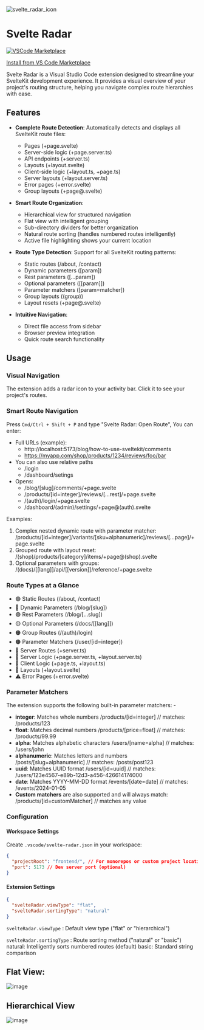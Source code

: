 ![svelte_radar_icon](https://github.com/user-attachments/assets/d3a53754-60ce-4c3c-8f1b-770e8f64cfb9)

# Svelte Radar

[![VSCode Marketplace](https://img.shields.io/visual-studio-marketplace/v/HarshKothari.svelte-radar.svg)](https://marketplace.visualstudio.com/items?itemName=HarshKothari.svelte-radar)

[Install from VS Code Marketplace](https://marketplace.visualstudio.com/items?itemName=HarshKothari.svelte-radar)

Svelte Radar is a Visual Studio Code extension designed to streamline your SvelteKit development experience. It provides a visual overview of your project's routing structure, helping you navigate complex route hierarchies with ease.

## Features

- **Complete Route Detection**: Automatically detects and displays all SvelteKit route files:

  - Pages (+page.svelte)
  - Server-side logic (+page.server.ts)
  - API endpoints (+server.ts)
  - Layouts (+layout.svelte)
  - Client-side logic (+layout.ts, +page.ts)
  - Server layouts (+layout.server.ts)
  - Error pages (+error.svelte)
  - Group layouts (+page@.svelte)

- **Smart Route Organization**:

  - Hierarchical view for structured navigation
  - Flat view with intelligent grouping
  - Sub-directory dividers for better organization
  - Natural route sorting (handles numbered routes intelligently)
  - Active file highlighting shows your current location

- **Route Type Detection**: Support for all SvelteKit routing patterns:

  - Static routes (/about, /contact)
  - Dynamic parameters ([param])
  - Rest parameters ([...param])
  - Optional parameters ([[param]])
  - Parameter matchers ([param=matcher])
  - Group layouts ((group))
  - Layout resets (+page@.svelte)

- **Intuitive Navigation**:
  - Direct file access from sidebar
  - Browser preview integration
  - Quick route search functionality

## Usage

### Visual Navigation

The extension adds a radar icon to your activity bar. Click it to see your project's routes.

### Smart Route Navigation

Press `Cmd/Ctrl + Shift + P` and type "Svelte Radar: Open Route", You can enter:

- Full URLs (example):
  - http://localhost:5173/blog/how-to-use-sveltekit/comments
  - https://myapp.com/shop/products/1234/reviews/foo/bar
- You can also use relative paths
  - /login
  - /dashboard/setings
- Opens:
  - /blog/[slug]/comments/+page.svelte
  - /products/[id=integer]/reviews/[...rest]/+page.svelte
  - /(auth)/login/+page.svelte
  - /dashboard/(admin)/settings/+page@(auth).svelte

Examples:

1. Complex nested dynamic route with parameter matcher:
   /products/[id=integer]/variants/[sku=alphanumeric]/reviews/[...page]/+page.svelte
2. Grouped route with layout reset:
   /(shop)/products/[category]/items/+page@(shop).svelte
3. Optional parameters with groups:
   /(docs)/[[lang]]/api/[[version]]/reference/+page.svelte

### Route Types at a Glance

- 🟢 Static Routes (/about, /contact)
- 🔵 Dynamic Parameters (/blog/[slug])
- 🟣 Rest Parameters (/blog/[...slug])
- 🟡 Optional Parameters (/docs/[[lang]])
- 🟠 Group Routes (/(auth)/login)
- 🟤 Parameter Matchers (/user/[id=integer])
- 📄 Server Routes (+server.ts)
- 🔧 Server Logic (+page.server.ts, +layout.server.ts)
- 📱 Client Logic (+page.ts, +layout.ts)
- 🎨 Layouts (+layout.svelte)
- ⚠️ Error Pages (+error.svelte)

### Parameter Matchers

The extension supports the following built-in parameter matchers: -

- **integer**: Matches whole numbers
  /products/[id=integer] // matches: /products/123
- **float**: Matches decimal numbers
  /products/[price=float] // matches: /products/99.99
- **alpha**: Matches alphabetic characters
  /users/[name=alpha] // matches: /users/john
- **alphanumeric**: Matches letters and numbers
  /posts/[slug=alphanumeric] // matches: /posts/post123
- **uuid**: Matches UUID format
  /users/[id=uuid] // matches: /users/123e4567-e89b-12d3-a456-426614174000
- **date**: Matches YYYY-MM-DD format
  /events/[date=date] // matches: /events/2024-01-05
- **Custom matchers** are also supported and will always match:
  /products/[id=customMatcher] // matches any value

### Configuration

#### Workspace Settings

Create `.vscode/svelte-radar.json` in your workspace:

```json
{
  "projectRoot": "frontend/", // For monorepos or custom project locations. by default it uses the current workspace root.
  "port": 5173 // Dev server port (optional)
}
```

#### Extension Settings

```json
{
  "svelteRadar.viewType": "flat",
  "svelteRadar.sortingType": "natural"
}
```

`svelteRadar.viewType` : Default view type ("flat" or "hierarchical")

`svelteRadar.sortingType` : Route sorting method ("natural" or "basic")
natural: Intelligently sorts numbered routes (default)
basic: Standard string comparison

## Flat View:

![image](https://github.com/user-attachments/assets/937ee134-2ee1-4be4-9dd8-77b97eed1f3f)

## Hierarchical View

![image](https://github.com/user-attachments/assets/64d36548-9af6-4ca5-a5f1-04f58e5b83f9)
